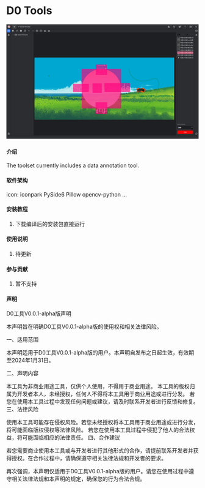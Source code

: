 # D0 Tools

![示例](static/Snipaste_2023-10-24_20-23-06.png)

#### 介绍
The toolset currently includes a data annotation tool.

#### 软件架构
icon: iconpark
PySide6
Pillow
opencv-python
...



#### 安装教程

1.  下载编译后的安装包直接运行

#### 使用说明

1.  待更新

#### 参与贡献

1.  暂不支持


#### 声明

D0工具V0.0.1-alpha版声明

本声明旨在明确D0工具V0.0.1-alpha版的使用权和相关法律风险。

一、适用范围

本声明适用于D0工具V0.0.1-alpha版的用户。本声明自发布之日起生效，有效期至2024年1月31日。

二、声明内容

本工具为非商业用途工具，仅供个人使用，不得用于商业用途。
本工具的版权归属为开发者本人，未经授权，任何人不得将本工具用于商业用途或进行分发。
若您在使用本工具过程中发现任何问题或建议，请及时联系开发者进行反馈和修复。
三、法律风险

使用本工具可能存在侵权风险。若您未经授权将本工具用于商业用途或进行分发，将可能面临版权侵权等法律风险。
若您在使用本工具过程中侵犯了他人的合法权益，将可能面临相应的法律责任。
四、合作建议

若您需要商业使用本工具或与开发者进行其他形式的合作，请提前联系开发者并获得授权。在合作过程中，请确保遵守相关法律法规和开发者的要求。

再次强调，本声明仅适用于D0工具V0.0.1-alpha版的用户。请您在使用过程中遵守相关法律法规和本声明的规定，确保您的行为合法合规。

